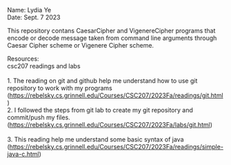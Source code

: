 Name: Lydia Ye  <br>
Date: Sept. 7 2023  <br>

This repository contans CaesarCipher and VigenereCipher programs that encode or decode message taken from command line arguments through Caesar Cipher scheme or Vigenere Cipher scheme.  <br>

Resources:  <br>
    csc207 readings and labs  <br>  
        1. The reading on git and github help me understand how to use git repository to work with my programs (https://rebelsky.cs.grinnell.edu/Courses/CSC207/2023Fa/readings/git.html) <br>
        2. I followed the steps from git lab to create my git repository and commit/push my files.(https://rebelsky.cs.grinnell.edu/Courses/CSC207/2023Fa/labs/git.html)  <br>   
        3. This reading help me understand some basic syntax of java (https://rebelsky.cs.grinnell.edu/Courses/CSC207/2023Fa/readings/simple-java-c.html) <br>
